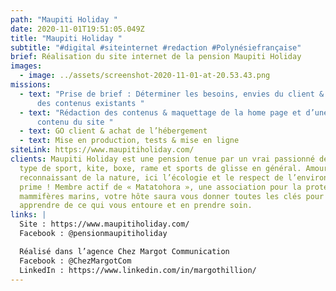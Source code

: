 ```yaml
---
path: "Maupiti Holiday "
date: 2020-11-01T19:51:05.049Z
title: "Maupiti Holiday "
subtitle: "#digital #siteinternet #redaction #Polynésiefrançaise"
brief: Réalisation du site internet de la pension Maupiti Holiday
images:
  - image: ../assets/screenshot-2020-11-01-at-20.53.43.png
missions:
  - text: "Prise de brief : Déterminer les besoins, envies du client & récupération
      des contenus existants "
  - text: "Rédaction des contenus & maquettage de la home page et d’une page de
      contenu du site "
  - text: GO client & achat de l’hébergement
  - text: Mise en production, tests & mise en ligne
siteLink: https://www.maupitiholiday.com/
clients: Maupiti Holiday est une pension tenue par un vrai passionné de tout
  type de sport, kite, boxe, rame et sports de glisse en général. Amoureux et
  reconnaissant de la nature, ici l’écologie et le respect de l’environnement
  prime ! Membre actif de « Matatohora », une association pour la protection des
  mammifères marins, votre hôte saura vous donner toutes les clés pour tout
  apprendre de ce qui vous entoure et en prendre soin.
links: |
  Site : https://www.maupitiholiday.com/
  Facebook : @pensionmaupitiholiday

  Réalisé dans l’agence Chez Margot Communication
  Facebook : @ChezMargotCom
  LinkedIn : https://www.linkedin.com/in/margothillion/
---
```

